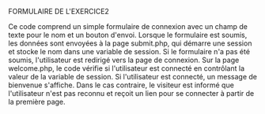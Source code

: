 FORMULAIRE DE L'EXERCICE2

Ce code comprend un simple formulaire de connexion avec un champ de texte pour le nom et un bouton d'envoi. Lorsque le formulaire est soumis, les données sont envoyées à la page submit.php, qui démarre une session et stocke le nom dans une variable de session. Si le formulaire n'a pas été soumis, l'utilisateur est redirigé vers la page de connexion. Sur la page welcome.php, le code vérifie si l'utilisateur est connecté en contrôlant la valeur de la variable de session. Si l'utilisateur est connecté, un message de bienvenue s'affiche. Dans le cas contraire, le visiteur est informé que l'utilisateur n'est pas reconnu et reçoit un lien pour se connecter à partir de la première page.